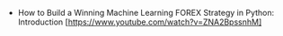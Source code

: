 
- How to Build a Winning Machine Learning FOREX Strategy in Python: Introduction [https://www.youtube.com/watch?v=ZNA2BpssnhM]
